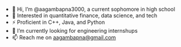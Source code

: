 - 👋 Hi, I’m @aagambapna3000, a current sophomore in high school
- 👑 Interested in quantitative finance, data science, and tech
- ⚡ Proficient in C++, Java, and Python
- 👀 I’m currently looking for engineering internshups 
- 📫 Reach me on aagambapna@gmail.com 

<!---
aagambapna3000/aagambapna3000 is a ✨ special ✨ repository because its `README.md` (this file) appears on your GitHub profile.
You can click the Preview link to take a look at your changes.
--->
